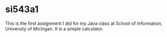 si543a1
=======
This is the first assignment I did for my Java class at School of Information, University of Michigan. It is a simple calculator.
